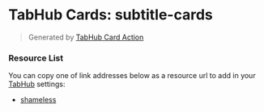 # TabHub Cards: subtitle-cards

> Generated by [TabHub Card Action](https://github.com/tabhub/tabhub-card-action)

### Resource List


You can copy one of link addresses below as a resource url to add in your [TabHub](https://tabhub.io) settings:


 - [shameless](https://raw.githubusercontent.com/MeiJuMi/subtitle-cards/master/shameless/manifest.json)
